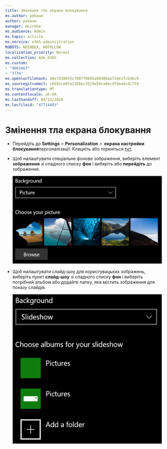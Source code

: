 ```yaml
---
title: Змінення тла екрана блокування
ms.author: pebaum
author: pebaum
manager: mnirkhe
ms.audience: Admin
ms.topic: article
ms.service: o365-administration
ROBOTS: NOINDEX, NOFOLLOW
localization_priority: Normal
ms.collection: Adm_O365
ms.custom:
- "9001667"
- "3734"
ms.openlocfilehash: 44e7d38655c7087f0b95a80488aef2de1fcb36c9
ms.sourcegitcommit: c6692ce0fa1358ec3529e59ca0ecdfdea4cdc759
ms.translationtype: MT
ms.contentlocale: uk-UA
ms.lasthandoff: 09/14/2020
ms.locfileid: "47714493"
---
```

# <a name="change-your-lock-screen-background"></a>Змінення тла екрана блокування

- Перейдіть до **Settings**  >  **Personalization**  >  **екрана настройки блокування**персоналізації. Клацніть або торкніться [тут](ms-settings:lockscreen?activationSource=GetHelp).

- Щоб налаштувати спеціальне фонове зображення, виберіть елемент **зображення** зі спадного списку **фон** і виберіть або **перейдіть** до зображення.

  ![Установлення настроюваного фонового зображення.](media/set-custom-background-pic.png)

- Щоб налаштувати слайд-шоу для користувацьких зображень, виберіть пункт **слайд-шоу** зі спадного списку **фон** і виберіть потрібний альбом або додайте папку, яка містить зображення для показу слайдів.

  ![Налаштуйте слайд-шоу для користувацьких зображень.](media/set-up-slideshow-background.png)
